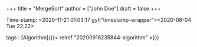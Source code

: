 +++
title = "MergeSort"
author = ["John Doe"]
draft = false
+++

Time-stamp: <2020-11-21 01:03:17 gyh"timestamp-wrapper"><span class="timestamp">&lt;2020-08-04 Tue 22:22&gt;</span></span>

tags
: [Algorithm]({{< relref "20200916235844-algorithm" >}})
